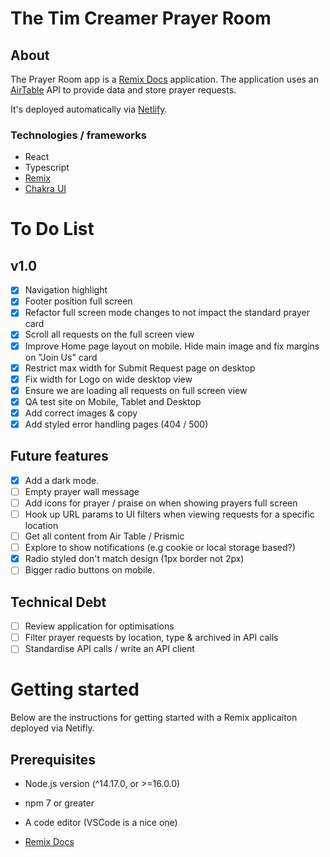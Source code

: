 # The Tim Creamer Prayer Room

## About

The Prayer Room app is a [Remix Docs](https://remix.run/docs) application. The application uses an [AirTable](https://airtable.com) API to provide data and store prayer requests.

It's deployed automatically via [Netlify](https://www.netlify.com/).

### Technologies / frameworks

-   React
-   Typescript
-   [Remix](https://remix.run/docs)
-   [Chakra UI](https://chakra-ui.com/)

# To Do List

## v1.0

-   [x] Navigation highlight
-   [x] Footer position full screen
-   [x] Refactor full screen mode changes to not impact the standard prayer card
-   [x] Scroll all requests on the full screen view
-   [x] Improve Home page layout on mobile. Hide main image and fix margins on "Join Us" card
-   [x] Restrict max width for Submit Request page on desktop
-   [x] Fix width for Logo on wide desktop view
-   [x] Ensure we are loading all requests on full screen view
-   [x] QA test site on Mobile, Tablet and Desktop
-   [x] Add correct images & copy
-   [x] Add styled error handling pages (404 / 500)

## Future features

-   [x] Add a dark mode.
-   [ ] Empty prayer wall message
-   [ ] Add icons for prayer / praise on when showing prayers full screen
-   [ ] Hook up URL params to UI filters when viewing requests for a specific location
-   [ ] Get all content from Air Table / Prismic
-   [ ] Explore to show notifications (e.g cookie or local storage based?)
-   [x] Radio styled don't match design (1px border not 2px)
-   [ ] Bigger radio buttons on mobile.

## Technical Debt

-   [ ] Review application for optimisations
-   [ ] Filter prayer requests by location, type & archived in API calls
-   [ ] Standardise API calls / write an API client

# Getting started

Below are the instructions for getting started with a Remix applicaiton deployed via Netifly.

## Prerequisites

-   Node.js version (^14.17.0, or >=16.0.0)
-   npm 7 or greater
-   A code editor (VSCode is a nice one)

-   [Remix Docs](https://remix.run/docs)
